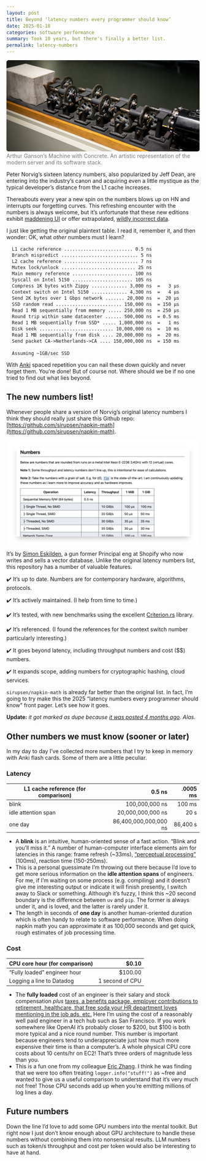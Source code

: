 ```yaml
---
layout: post
title: Beyond ‘latency numbers every programmer should know’
date: 2025-01-18
categories: software performance
summary: Took 10 years, but there's finally a better list.
permalink: latency-numbers
---
```


<figure style="margin: 0; margin-bottom: 1em;">
  <img 
    src="/images/Machine-Concrete-Ganson960x453_0.jpg" 
    alt="Arthur Ganson’s Machine with Concrete. An artistic representation of the modern server and its software stack." 
    style="border-radius: 0.4em;"
  >
  <figcaption style="color: #777;">Arthur Ganson’s Machine with Concrete. An artistic representation of the modern server and its software stack.</figcaption>
</figure>

Peter Norvig’s sixteen latency numbers, also popularized by Jeff Dean, are entering into the industry’s canon and acquiring even a little mystique as the typical developer’s distance from the L1 cache increases.

Thereabouts every year a new spin on the numbers blows up on HN and interrupts our forgetting curves. 
This refreshing encounter with the numbers is always welcome, but it’s unfortunate that these new editions exhibit [maddening UI](https://news.ycombinator.com/item?id=39657675) or offer extrapolated, [wildly incorrect data](https://www.notion.so/180-A-post-about-going-beyond-latency-numbers-everyone-should-know-17c99ea4b26f80a5b8c5caf52d55d942?pvs=21).

I just like getting the original plaintext table. I read it, remember it, and then wonder: OK, what *other* numbers must I learn?

```
  L1 cache reference ......................... 0.5 ns
  Branch mispredict ............................ 5 ns
  L2 cache reference ........................... 7 ns
  Mutex lock/unlock ........................... 25 ns
  Main memory reference ...................... 100 ns             
  Syscall on Intel 5150 ...................... 105 ns
  Compress 1K bytes with Zippy ............. 3,000 ns  =   3 µs
  Context switch on Intel 5150 ............. 4,300 ns  =   4 µs
  Send 2K bytes over 1 Gbps network ....... 20,000 ns  =  20 µs
  SSD random read ........................ 150,000 ns  = 150 µs
  Read 1 MB sequentially from memory ..... 250,000 ns  = 250 µs
  Round trip within same datacenter ...... 500,000 ns  = 0.5 ms
  Read 1 MB sequentially from SSD* ..... 1,000,000 ns  =   1 ms
  Disk seek ........................... 10,000,000 ns  =  10 ms
  Read 1 MB sequentially from disk .... 20,000,000 ns  =  20 ms
  Send packet CA->Netherlands->CA .... 150,000,000 ns  = 150 ms

  Assuming ~1GB/sec SSD
```

With [Anki](https://apps.ankiweb.net/) spaced repetition you can nail these down quickly and never forget them. You're done! But of course not. Where should we be if no one tried to find out what lies beyond.

## The new numbers list!

Whenever people share a version of Norvig’s original latency numbers I think they should really just share this Github repo: [https://github.com/sirupsen/napkin-math](https://github.com/sirupsen/napkin-math).

![Screenshot of the sirupsen/napkin-math repo](/images/napkin-math-repo-screenshot.png)

It’s by [Simon Eskilden](https://www.linkedin.com/in/sirupsen/), a gun former Principal eng at Shopify who now writes and sells a vector database. Unlike the original latency numbers list, this repository has a number of valuable features.

✔️ It’s up to date. Numbers are for contemporary hardware, algorithms, protocols.

✔️ It’s actively maintained. (I help from time to time.)

✔️ It’s tested, with new benchmarks using the excellent [Criterion.rs](https://github.com/bheisler/criterion.rs) library.

✔️ It’s referenced. (I found the references for the context switch number particularly interesting.)

✔️ It goes beyond latency, including throughput numbers and cost ($$) numbers.

✔️ It expands scope, adding numbers for cryptographic hashing, cloud services.

`sirupsen/napkin-math` is already far better than the original list. In fact, I’m going to try make this the 2025 “latency numbers every programmer should know” front pager. Let’s see how it goes. 

**Update:** _it got marked as dupe because [it was posted 4 months ago](https://news.ycombinator.com/item?id=41546278). Alas._

## **Other numbers we must know (sooner or later)**

In my day to day I’ve collected more numbers that I try to keep in memory with Anki flash cards. Some of them are a little peculiar.

### Latency

| L1 cache reference (for comparison) | 0.5 ns | .0005 ms |
| --- | ---: | ---: |
| blink | 100,000,000 ns | 100 ms |
| idle attention span | 20,000,000,000 ns | 20 s |
| one day | 86,400,000,000,000 ns | 86,400 s |

- A **blink** is an intuitive, human-oriented sense of a fast action. “Blink and you’ll miss it.” A number of human-computer interface elements aim for latencies in this range: frame refresh (~33ms), [“perceptual processing”](https://dl.acm.org/doi/pdf/10.1145/108844.108874) (100ms), reaction time (150-250ms).
- This is a personal guessimate I’m throwing out there because I’d love to get more serious information on the **idle attention spans** of engineers. For me, if I’m waiting on some process (e.g. compiling) and it doesn’t give me interesting output or indicate it will finish presently, I switch away to Slack or something. Although it’s fuzzy, I think this ~20 second boundary is the difference between `uv` and `pip`. The former is always under it, and is loved, and the latter is rarely under it.
- The length in seconds of **one day** is another human-oriented duration which is often handy to relate to software performance. When doing napkin math you can approximate it as 100,000 seconds and get quick, rough estimates of job processing time.

### Cost

| CPU core hour (for comparison) | $0.10 |
| --- | ---: |
| “Fully loaded” engineer hour | $100.00 |
| Logging a line to Datadog | 1 second of CPU |


- The **fully loaded** cost of an engineer is their salary and stock compensation *plus* [taxes, a benefits package, employer contributions to retirement, healthcare, that free soda your HR department loves mentioning in the job ads, etc.](https://www.kalzumeus.com/2012/01/23/salary-negotiation/) Here I’m using the cost of a reasonably well paid engineer in a tech hub such as San Francisco. If you work somewhere like OpenAI it’s probably closer to $200, but $100 is both more typical and a nice round number. This number is important because engineers tend to underappreciate just how much more expensive their time is than a computer’s. A whole physical CPU core costs about 10 cents/hr on EC2! That’s three orders of magnitude less than you.
- This is a fun one from my colleague [Eric Zhang](https://www.ekzhang.com/). I think he was finding that we were too often treating `logger.info("stuff!")` as ~free and wanted to give us a useful comparison to understand that it’s very much not free! Those CPU seconds add up when you’re emitting millions of log lines a day.

## Future numbers

Down the line I’d love to add some GPU numbers into the mental toolkit. But right now I just don’t know enough about GPU architecture to handle these numbers without combining them into nonsensical results. LLM numbers such as token/s throughput and cost per token would also be interesting to have at hand.
